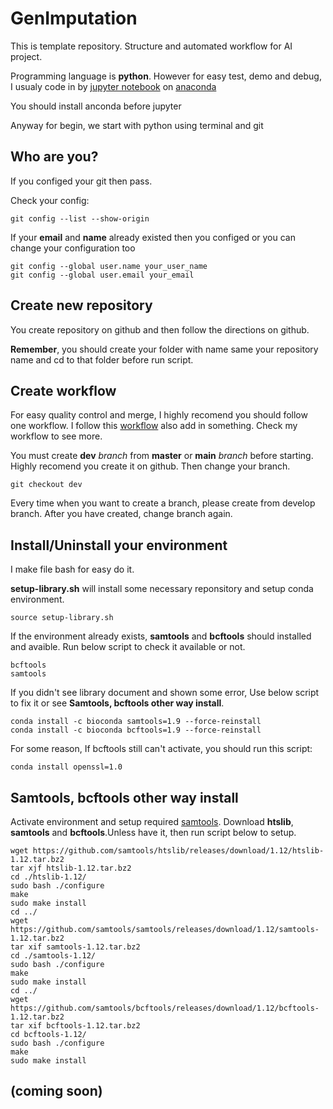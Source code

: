 # GenImputation

This is template repository. Structure and automated workflow for AI project.

Programming language is **python**. However for easy test, demo and debug, I usualy code in by [jupyter notebook](https://jupyter.org/install) on [anaconda](https://docs.anaconda.com/anaconda/install/)

You should install anconda before jupyter

Anyway for begin, we start with python using terminal and git

## Who are you?

If  you configed your git then pass.

Check your config:

```script
git config --list --show-origin
```

If your **email** and **name** already existed then you configed or you can change your configuration too

```script
git config --global user.name your_user_name
git config --global user.email your_email
```

## Create new repository

You create repository on github and then follow the directions on github.

**Remember**, you should create your folder with name same your repository name and cd to that folder before run script.

## Create workflow

For easy quality control and merge, I highly recomend you should follow one workflow. I follow this [workflow](https://nvie.com/posts/a-successful-git-branching-model/) also add in something. Check my workflow to see more.

You must create **dev** *branch* from **master** or **main** *branch* before starting. Highly recomend you create it on github. Then change your branch.

```script
git checkout dev
```

Every time when you want to create a branch, please create from develop branch. After you have created, change branch again.

## Install/Uninstall your environment

I make file bash for easy do it.

**setup-library.sh** will install some necessary reponsitory and setup conda environment.

```script
source setup-library.sh
```

If the environment already exists, **samtools** and **bcftools** should installed and avaible.
Run below script to check it available or not.

```script
bcftools
samtools
```

If you didn't see library document and shown some error, Use below script to fix it or see **Samtools, bcftools other way install**.

```script
conda install -c bioconda samtools=1.9 --force-reinstall
conda install -c bioconda bcftools=1.9 --force-reinstall
```

For some reason, If bcftools still can't activate, you should run this script:

```script
conda install openssl=1.0
```

## Samtools, bcftools other way install

Activate environment and setup required [samtools](http://www.htslib.org/download/). Download **htslib**, **samtools** and **bcftools**.Unless have it, then run script below to setup.

```script
wget https://github.com/samtools/htslib/releases/download/1.12/htslib-1.12.tar.bz2
tar xjf htslib-1.12.tar.bz2
cd ./htslib-1.12/
sudo bash ./configure
make
sudo make install
cd ../
wget https://github.com/samtools/samtools/releases/download/1.12/samtools-1.12.tar.bz2
tar xif samtools-1.12.tar.bz2
cd ./samtools-1.12/
sudo bash ./configure
make
sudo make install
cd ../
wget https://github.com/samtools/bcftools/releases/download/1.12/bcftools-1.12.tar.bz2
tar xif bcftools-1.12.tar.bz2
cd bcftools-1.12/
sudo bash ./configure
make
sudo make install
```

## (coming soon)
